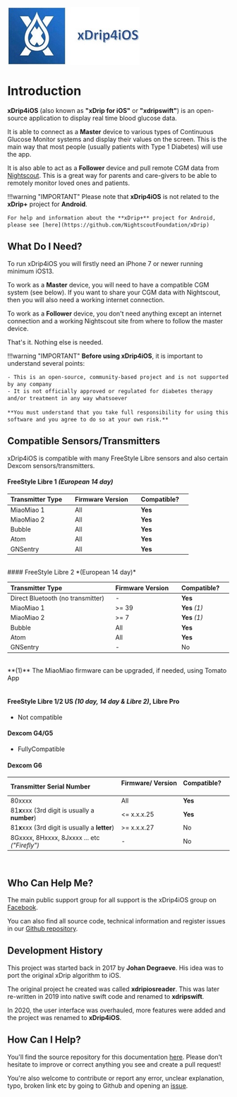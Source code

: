 ![](.\img\xdrip4ios.jpg)

# Introduction

**xDrip4iOS** (also known as **"xDrip for iOS"** or **"xdripswift"**) is an open-source application to display real time blood glucose data.

It is able to connect as a **Master** device to various types of Continuous Glucose Monitor systems and display their values on the screen. This is the main way that most people (usually patients with Type 1 Diabetes) will use the app.

It is also able to act as a **Follower** device and pull remote CGM data from [Nightscout](https://nightscout.github.io/). This is a great way for parents and care-givers to be able to remotely monitor loved ones and patients.

!!!warning "IMPORTANT"
    Please note that **xDrip4iOS** is not related to the **xDrip+** project for **Android**.

    For help and information about the **xDrip+** project for Android, please see [here](https://github.com/NightscoutFoundation/xDrip)

## What Do I Need?

To run xDrip4iOS you will firstly need an iPhone 7 or newer running minimum iOS13.

To work as a **Master** device, you will need to have a compatible CGM system (see below). If you want to share your CGM data with Nightscout, then you will also need a working internet connection.

To work as a **Follower** device, you don't need anything except an internet connection and a working Nightscout site from where to follow the master device.

That's it. Nothing else is needed.

!!!warning "IMPORTANT"
    **Before using xDrip4iOS**, it is important to understand several points:

    - This is an open-source, community-based project and is not supported by any company
    - It is not officially approved or regulated for diabetes therapy and/or treatment in any way whatsoever
    
    **You must understand that you take full responsibility for using this software and you agree to do so at your own risk.**

## Compatible Sensors/Transmitters

xDrip4iOS is compatible with many FreeStyle Libre sensors and also certain Dexcom sensors/transmitters.

#### FreeStyle Libre 1 *(European 14 day)*

Transmitter Type &nbsp;&nbsp;&nbsp;| Firmware Version &nbsp;&nbsp;&nbsp;| Compatible? &nbsp;&nbsp;&nbsp;
:-------------- |:------------- | :-----------
MiaoMiao 1        | All | **Yes** 
MiaoMiao 2          | All  | **Yes** 
 Bubble | All | **Yes** 
 Atom | All | **Yes** 
 GNSentry | All | **Yes** 

</br>
#### FreeStyle Libre 2 *(European 14 day)*

| Transmitter Type &nbsp;&nbsp;&nbsp;                 | Firmware Version &nbsp;&nbsp;&nbsp; | Compatible? &nbsp;&nbsp;&nbsp; |
| :-------------------------------------------------- | :---------------------------------- | :----------------------------- |
| Direct Bluetooth (no transmitter)&nbsp;&nbsp;&nbsp; | -                                 | **Yes**                        |
| MiaoMiao 1                                          | >= 39                           | **Yes** *(1)*             |
| MiaoMiao 2                                          | >= 7                             | **Yes** *(1)*          |
| Bubble                                              | All                              | **Yes**                        |
| Atom                                                | All                              | **Yes**                        |
| GNSentry                                            | -                                | No                             |

</br> 
 **(1)** The MiaoMiao firmware can be upgraded, if needed, using Tomato App </br>
</br>

#### FreeStyle Libre 1/2 US *(10 day, 14 day & Libre 2)*, Libre Pro 
- Not compatible

#### Dexcom G4/G5
- FullyCompatible

#### Dexcom G6

| Transmitter Serial Number &nbsp;&nbsp;&nbsp;        | Firmware/ Version &nbsp;&nbsp;&nbsp; | Compatible? &nbsp;&nbsp;&nbsp; |
| :-------------------------------------------------- | :----------------------------------- | :----------------------------- |
| 80xxxx                                              | All                                  | **Yes**                        |
| 81**x**xxx (3rd digit is usually a **number**)      | <= x.x.x.25                          | **Yes**                        |
| 81**x**xxx (3rd digit is usually a **letter**)      | \>= x.x.x.27                         | No                             |
| 8Gxxxx, 8Hxxxx, 8Jxxxx ... etc *("Firefly")* &nbsp; | -                                    | No                             |

</br>


## Who Can Help Me?

The main public support group for all support is the xDrip4iOS group on [Facebook](https://www.facebook.com/groups/853994615056838).

You can also find all source code, technical information and register issues in our  [Github repository](https://github.com/JohanDegraeve/xdripswift).
</br>

## Development History

This project was started back in 2017 by **Johan Degraeve**. His idea was to port the original xDrip algorithm to iOS.

The original project he created was called **xdripiosreader**. This was later re-written in 2019 into native swift code and renamed to **xdripswift**.

In 2020, the user interface was overhauled, more features were added and the project was renamed to **xDrip4iOS**.

## How Can I Help?

You'll find the source repository for this documentation [here](https://github.com/xxxxxxx). Please don't hesitate to improve or correct anything you see and create a pull request!

You're also welcome to contribute or report any error, unclear explanation, typo, broken link etc by going to Github and opening an [issue](https://github.com/JohanDegraeve/xdripswift/issues).